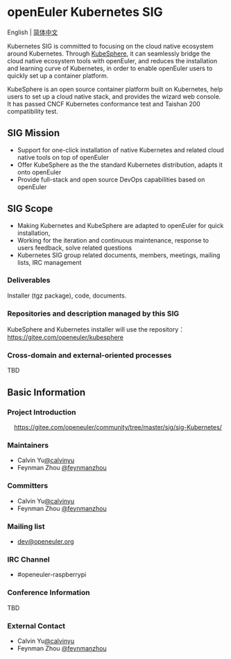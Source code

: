 
# openEuler Kubernetes SIG
English | [简体中文](./sig-template_cn.md)

Kubernetes SIG is committed to focusing on the cloud native ecosystem around Kubernetes. Through [KubeSphere](https://github.com/kubesphere/kubesphere), it can seamlessly bridge the cloud native ecosystem tools with openEuler, and reduces the installation and learning curve of Kubernetes, in order to enable openEuler users to quickly set up a container platform.

KubeSphere is an open source container platform built on Kubernetes, help users to set up a cloud native stack, and provides the wizard web console. It has passed CNCF Kubernetes conformance test and Taishan 200 compatibility test.

## SIG Mission

- Support for one-click installation of native Kubernetes and related cloud native tools on top of openEuler
- Offer KubeSphere as the the standard Kubernetes distribution, adapts it onto openEuler
- Provide full-stack and open source DevOps capabilities based on openEuler

## SIG Scope

- Making Kubernetes and KubeSphere are adapted to openEuler for quick installation,
- Working for the iteration and continuous maintenance, response to users feedback, solve related questions
- Kubernetes SIG group related documents, members, meetings, mailing lists, IRC management

### Deliverables

Installer (tgz package), code, documents. 

### Repositories and description managed by this SIG

KubeSphere and Kubernetes installer will use the repository：https://gitee.com/openeuler/kubesphere


### Cross-domain and external-oriented processes

TBD

## Basic Information

### Project Introduction
   
https://gitee.com/openeuler/community/tree/master/sig/sig-Kubernetes/


### Maintainers
- Calvin Yu[@calvinyu](https://gitee.com/calvinyu)
- Feynman Zhou [@feynmanzhou](https://gitee.com/feynmanzhou)

### Committers
- Calvin Yu[@calvinyu](https://gitee.com/calvinyu)
- Feynman Zhou [@feynmanzhou](https://gitee.com/feynmanzhou)

### Mailing list
- dev@openeuler.org

### IRC Channel
- #openeuler-raspberrypi

### Conference Information

TBD

### External Contact
- Calvin Yu[@calvinyu](https://gitee.com/calvinyu)
- Feynman Zhou [@feynmanzhou](https://gitee.com/feynmanzhou)
